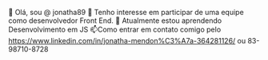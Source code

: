 👋 Olá, sou @ jonatha89
👀 Tenho interesse em participar de uma equipe como desenvolvedor Front End.
🌱 Atualmente estou aprendendo Desenvolvimento em JS
📫Como entrar em contato comigo pelo https://www.linkedin.com/in/jonatha-mendon%C3%A7a-364281126/ ou 83-98710-8728
